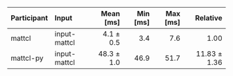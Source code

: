 | Participant | Input | Mean [ms] | Min [ms] | Max [ms] | Relative |
|:---|:---|---:|---:|---:|---:|
| mattcl | input-mattcl | 4.1 ± 0.5 | 3.4 | 7.6 | 1.00 |
| mattcl-py | input-mattcl | 48.3 ± 1.0 | 46.9 | 51.7 | 11.83 ± 1.36 |
